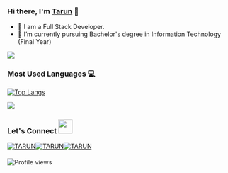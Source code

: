 ### Hi there, I'm [Tarun] 👋


- 🔭 I am a Full Stack Developer.
- 🌱 I’m currently pursuing Bachelor's degree in Information Technology (Final Year)

<img src="https://github-readme-stats.vercel.app/api?username=tarun200999&show_icons=true&theme=tokyonight"/>

### Most Used Languages 💻

[![Top Langs](https://github-readme-stats.vercel.app/api/top-langs/?username=Tarun200999&layout=compact&theme=tokyonight)](https://github.com/tarun200999)

<img src="https://github-readme-streak-stats.herokuapp.com/?user=tarun200999&theme=tokyonight"/>

[Tarun]: https://tarun-c854b.web.app/

[linkedin]: https://www.linkedin.com/in/tarun-459a68171/

### Let's Connect <img src="https://raw.githubusercontent.com/ShahriarShafin/ShahriarShafin/main/Assets/handshake.gif" height="32px">

<div style="display:flex;">
 <a href="https://www.linkedin.com/in/tarun-459a68171/" target="_blank">
<img src=https://img.shields.io/badge/linkedin-%231E77B5.svg?&style=for-the-badge&logo=linkedin&logoColor=white alt=TARUN style="margin-bottom: 5px;" />
</a>
  
 <a href="https://github.com/Tarun200999" target="_blank">
<img src=https://img.shields.io/badge/GitHub-100000?style=for-the-badge&logo=github&logoColor=white alt=TARUN style="margin-bottom: 5px;" />
</a>

<a href="mailto:tk4977163@gmail.com" target="_blank">
<img src=https://img.shields.io/badge/Gmail-D14836?style=for-the-badge&logo=gmail&logoColor=white" alt=TARUN style="margin-bottom: 5px;" />
</a>
</div>  

![Profile views](https://gpvc.arturio.dev/Tarun200999)
